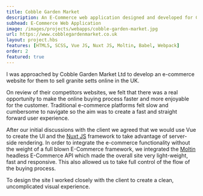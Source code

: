 ```yaml
---
title: Cobble Garden Market
description: An E-Commerce web application designed and developed for Cobble Garden Market Ltd using a headless e-commerce API
subhead: E-Commerce Web Application
image: /images/projects/webapps/cobble-garden-market.jpg
url: https://www.cobblegardenmarket.co.uk
layout: project.hbs
features: [HTML5, SCSS, Vue JS, Nuxt JS, Moltin, Babel, Webpack]
order: 2
featured: true
---
```


I was approached by Cobble Garden Market Ltd to develop an e-commerce website for
them to sell granite setts online in the UK.

On review of their competitors websites, we felt that there was a real opportunity
to make the online buying process faster and more enjoyable for the customer. Traditional
e-commerce platforms felt slow and cumbersome to navigate so the aim was to create a
fast and straight forward user experience.

After our initial discussions with the client we agreed that we would use Vue to create
the UI and the [Nuxt JS](https://nuxtjs.org/) framework to take advantage of server-side rendering. In order to
integrate the e-commerce functionality without the weight of a full blown E-Commerce
framework, we integrated the [Moltin](https://moltin.com/) headless E-Commerce API which made the overall site very
light-weight, fast and responsive. This also allowed us to take full control of the
flow of the buying process.

To design the site I worked closely with the client to create a clean, uncomplicated
visual experience.
